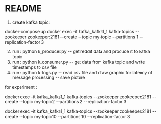 # README

1) create kafka topic:

docker-compose up
docker exec -it kafka_kafka1_1 kafka-topics --zookeeper zookeeper:2181 --create --topic my-topic --partitions 1 --replication-factor 3

2) run : python k_producer.py -- get reddit data and produce it to kafka topic
3) run : python k_consumer.py -- get data from kafka topic and write timestamps to csv file
4) run : python k_logs.py -- read csv file and draw graphic for latency of message processing -- save picture

for experiment : 

docker exec -it kafka_kafka1_1 kafka-topics --zookeeper zookeeper:2181 --create --topic my-topic2 --partitions 2 --replication-factor 3

docker exec -it kafka_kafka1_1 kafka-topics --zookeeper zookeeper:2181 --create --topic my-topic10 --partitions 10 --replication-factor 3
